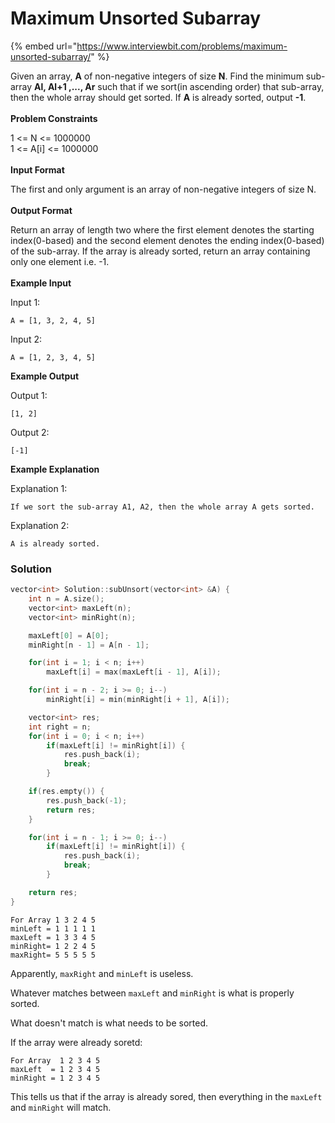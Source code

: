 # Maximum Unsorted Subarray

{% embed url="https://www.interviewbit.com/problems/maximum-unsorted-subarray/" %}



Given an array, **A** of non-negative integers of size **N**. Find the minimum sub-array **Al, Al+1 ,..., Ar** such that if we sort(in ascending order) that sub-array, then the whole array should get sorted. If **A** is already sorted, output **-1**.\
\
**Problem Constraints**

1 <= N <= 1000000\
1 <= A\[i] <= 1000000\
\
**Input Format**

The first and only argument is an array of non-negative integers of size N.\
\
**Output Format**

Return an array of length two where the first element denotes the starting index(0-based) and the second element denotes the ending index(0-based) of the sub-array. If the array is already sorted, return an array containing only one element i.e. -1.\
\
**Example Input**

Input 1:

```
A = [1, 3, 2, 4, 5]
```

Input 2:

```
A = [1, 2, 3, 4, 5]
```

**Example Output**

Output 1:

```
[1, 2]
```

Output 2:

```
[-1]
```

**Example Explanation**

Explanation 1:

```
If we sort the sub-array A1, A2, then the whole array A gets sorted.
```

Explanation 2:

```
A is already sorted.
```

### Solution

```cpp
vector<int> Solution::subUnsort(vector<int> &A) {
    int n = A.size();
    vector<int> maxLeft(n);
    vector<int> minRight(n);

    maxLeft[0] = A[0];
    minRight[n - 1] = A[n - 1];

    for(int i = 1; i < n; i++)
        maxLeft[i] = max(maxLeft[i - 1], A[i]);

    for(int i = n - 2; i >= 0; i--)
        minRight[i] = min(minRight[i + 1], A[i]);

    vector<int> res;
    int right = n;
    for(int i = 0; i < n; i++)
        if(maxLeft[i] != minRight[i]) {
            res.push_back(i);
            break;
        }

    if(res.empty()) {
        res.push_back(-1);
        return res;
    }

    for(int i = n - 1; i >= 0; i--) 
        if(maxLeft[i] != minRight[i]) {
            res.push_back(i);
            break;
        }

    return res;
}

```

```
For Array 1 3 2 4 5
minLeft = 1 1 1 1 1
maxLeft = 1 3 3 4 5
minRight= 1 2 2 4 5
maxRight= 5 5 5 5 5
```

Apparently, `maxRight` and `minLeft` is useless.&#x20;

Whatever matches between `maxLeft` and `minRight` is what is properly sorted.&#x20;

What doesn't match is what needs to be sorted.

If the array were already soretd:

```
For Array  1 2 3 4 5
maxLeft  = 1 2 3 4 5
minRight = 1 2 3 4 5  
```

This tells us that if the array is already sored, then everything in the `maxLeft` and `minRight` will match.&#x20;
